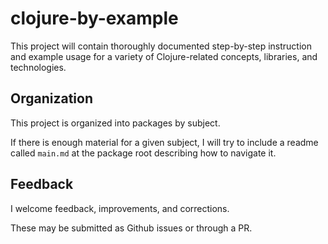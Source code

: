 # clojure-by-example

This project will contain thoroughly documented step-by-step instruction and example usage for a variety of Clojure-related concepts, libraries, and technologies.

## Organization

This project is organized into packages by subject.

If there is enough material for a given subject, I will try to include a readme called `main.md` at the package root describing how to navigate it.

## Feedback

I welcome feedback, improvements, and corrections.

These may be submitted as Github issues or through a PR.
